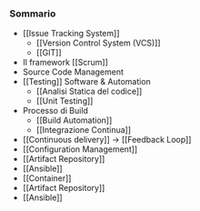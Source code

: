 ### Sommario
- [[Issue Tracking System]]
	- [[Version Control System (VCS)]]
	- [[GIT]]
- Il framework [[Scrum]]
- Source Code Management
- [[Testing]] Software & Automation
	- [[Analisi Statica del codice]]
	- [[Unit Testing]]
- Processo di Build
	- [[Build Automation]]
	- [[Integrazione Continua]]
- [[Continuous delivery]] -> [[Feedback Loop]]
- [[Configuration Management]]
- [[Artifact Repository]]
- [[Ansible]]
- [[Container]]
- [[Artifact Repository]]
- [[Ansible]]
